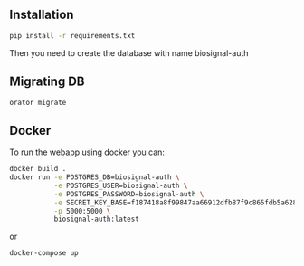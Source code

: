 ## Installation

```bash
pip install -r requirements.txt
```

Then you need to create the database with name biosignal-auth

## Migrating DB

```bash
orator migrate
```

## Docker

To run the webapp using docker you can:

```bash
docker build .
docker run -e POSTGRES_DB=biosignal-auth \
           -e POSTGRES_USER=biosignal-auth \
           -e POSTGRES_PASSWORD=biosignal-auth \
           -e SECRET_KEY_BASE=f187418a8f99847aa66912dfb87f9c865fdb5a628475a507393c2fed4d810593fd127cbd293a23088c9144e15dc9742ba17e158963f41b0b8fde7a73926d42b9 \
           -p 5000:5000 \
           biosignal-auth:latest
```

or

```bash
docker-compose up
```
